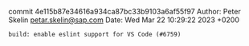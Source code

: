 commit 4e115b87e34616a934ca87bc33b9103a6af55f97
Author: Peter Skelin <petar.skelin@sap.com>
Date:   Wed Mar 22 10:29:22 2023 +0200

    build: enable eslint support for VS Code (#6759)
